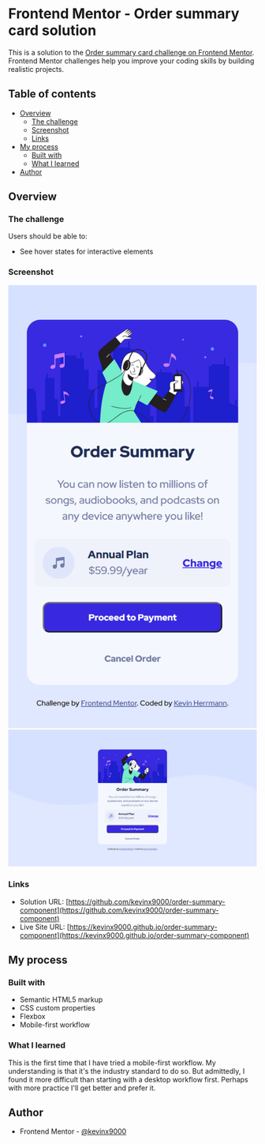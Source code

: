 # Frontend Mentor - Order summary card solution

This is a solution to the [Order summary card challenge on Frontend Mentor](https://www.frontendmentor.io/challenges/order-summary-component-QlPmajDUj). Frontend Mentor challenges help you improve your coding skills by building realistic projects. 

## Table of contents

- [Overview](#overview)
  - [The challenge](#the-challenge)
  - [Screenshot](#screenshot)
  - [Links](#links)
- [My process](#my-process)
  - [Built with](#built-with)
  - [What I learned](#what-i-learned)
- [Author](#author)

## Overview

### The challenge

Users should be able to:

- See hover states for interactive elements

### Screenshot

![My Mobile Screenshot](my-mobile-screenshot.png)
![My Desktop Screenshot](my-desktop-screenshot.png)

### Links

- Solution URL: [https://github.com/kevinx9000/order-summary-component](https://github.com/kevinx9000/order-summary-component)
- Live Site URL: [https://kevinx9000.github.io/order-summary-component](https://kevinx9000.github.io/order-summary-component)

## My process

### Built with

- Semantic HTML5 markup
- CSS custom properties
- Flexbox
- Mobile-first workflow

### What I learned

This is the first time that I have tried a mobile-first workflow. My understanding is that it's the industry standard to do so. But admittedly, I found it more difficult than starting with a desktop workflow first. Perhaps with more practice I'll get better and prefer it.

## Author

- Frontend Mentor - [@kevinx9000](https://www.frontendmentor.io/profile/kevinx9000)




